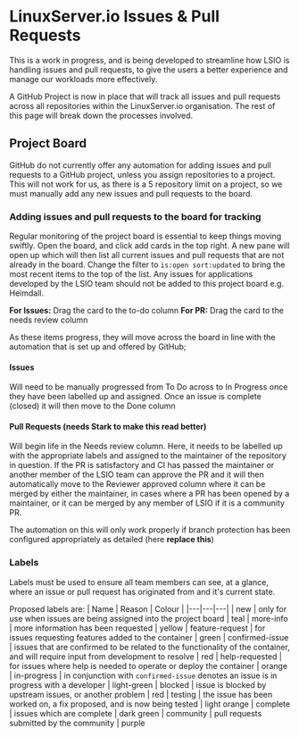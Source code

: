 # LinuxServer.io Issues & Pull Requests

This is a work in progress, and is being developed to streamline how LSIO is handling issues and pull requests, to give the users a better experience and manage our workloads more effectively.

A GitHub Project is now in place that will track all issues and pull requests across all repositories within the LinuxServer.io organisation. The rest of this page will break down the processes involved.

## Project Board
GitHub do not currently offer any automation for adding issues and pull requests to a GitHub project, unless you assign repositories to a project. This will not work for us, as there is a 5 repository limit on a project, so we must manually add any new issues and pull requests to the board.

### Adding issues and pull requests to the board for tracking
Regular monitoring of the project board is essential to keep things moving swiftly. Open the board, and click add cards in the top right. A new pane will open up which will then list all current issues and pull requests that are not already in the board. Change the filter to `is:open sort:updated` to bring the most recent items to the top of the list. Any issues for applications developed by the LSIO team should not be added to this project board e.g. Heimdall.

**For Issues:** Drag the card to the to-do column
**For PR:** Drag the card to the needs review column

As these items progress, they will move across the board in line with the automation that is set up and offered by GitHub;

#### Issues
Will need to be manually progressed from To Do across to In Progress once they have been labelled up and assigned. Once an issue is complete (closed) it will then move to the Done column

#### Pull Requests (needs Stark to make this read better)
Will begin life in the Needs review column. Here, it needs to be labelled up with the appropriate labels and assigned to the maintainer of the repository in question. If the PR is satisfactory and CI has passed the maintainer or another member of the LSIO team can approve the PR and it will then automatically move to the Reviewer approved column where it can be merged by either the maintainer, in cases where a PR has been opened by a maintainer, or it can be merged by any member of LSIO if it is a community PR.

The automation on this will only work properly if branch protection has been configured appropriately as detailed (here **replace this**)

### Labels 
Labels must be used to ensure all team members can see, at a glance, where an issue or pull request has originated from and it's current state. 

Proposed labels are:
| Name | Reason | Colour |
|---|---|---|
| new | only for use when issues are being assigned into the project board | teal
| more-info | more information has been requested | yellow 
| feature-request | for issues requesting features added to the container | green
| confirmed-issue | issues that are confirmed to be related to the functionality of the container, and will require input from development to resolve | red
| help-requested | for issues where help is needed to operate or deploy the container | orange
| in-progress | in conjunction with `confirmed-issue` denotes an issue is in progress with a developer | light-green
| blocked | issue is blocked by upstream issues, or another problem | red 
| testing | the issue has been worked on, a fix proposed, and is now being tested | light orange
| complete | issues which are complete | dark green 
| community | pull requests submitted by the community | purple 

